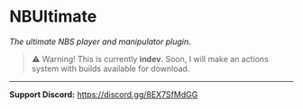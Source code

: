 # NBUltimate
*The ultimate NBS player and manipulator plugin.*

> :warning: Warning! This is currently **indev**. Soon, I will make an actions system with builds available for download.

--- 

**Support Discord:** https://discord.gg/8EX7SfMdGG